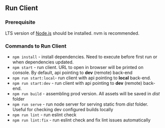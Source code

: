 ## Run Client

### Prerequisite

LTS version of [Node.js](https://nodejs.org) should be installed. nvm is recommended. 

### Commands to Run Client

* `npm install` - install dependencies. Need to execute before first run or when dependencies updated.
* `npm start` - run client. URL to open in browser will be printed on console. By default, api pointing to **dev** (remote) back-end
* `npm run start:local`- run client with api pointing to **local** back-end.
* `npm run start:dev` - run client with api pointing to **dev** (remote) back-end.
* `npm run build` - assembling prod version. All assets will be saved in *dist* folder 
* `npm run serve` - run node server for serving static from *dist* folder. Useful for checking dev configured builds locally
* `npm run lint` - run eslint check
* `npm run lint:fix` - run eslint check and fix lint issues automatically
